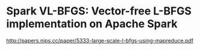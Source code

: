Spark VL-BFGS: Vector-free L-BFGS implementation on Apache Spark
===

http://papers.nips.cc/paper/5333-large-scale-l-bfgs-using-mapreduce.pdf


